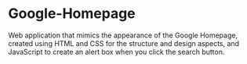 # Google-Homepage
Web application that mimics the appearance of the Google Homepage, created using HTML and CSS for the structure and design aspects, and JavaScript to create an alert box when you click the search button.
